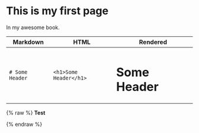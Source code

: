 # This is my first page

In my awesome book.

| Markdown | HTML | Rendered |
| -- | -- | -- |
| `# Some Header` | `<h1>Some Header</h1>` | <h1>Some Header</h1> |



{% raw %}
<b>Test</B>
<script type="text/javascript">
alert(1);
</script>
{% endraw %}